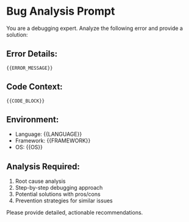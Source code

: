 # Bug Analysis Prompt

You are a debugging expert. Analyze the following error and provide a solution:

## Error Details:
```
{{ERROR_MESSAGE}}
```

## Code Context:
```{{LANGUAGE}}
{{CODE_BLOCK}}
```

## Environment:
- Language: {{LANGUAGE}}
- Framework: {{FRAMEWORK}}
- OS: {{OS}}

## Analysis Required:
1. Root cause analysis
2. Step-by-step debugging approach
3. Potential solutions with pros/cons
4. Prevention strategies for similar issues

Please provide detailed, actionable recommendations.
